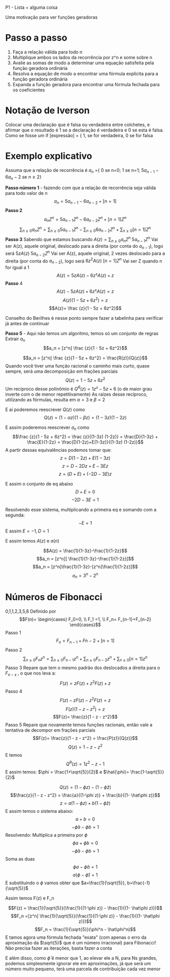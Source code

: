 P1 - Lista + alguma coisa

Uma motivação para ver funções geradoras

# Passo a passo
1. Faça a relação válida para todo n 
2. Multiplique ambos os lados da recorrência por z^n e some sobre n
3. Avalie as somas de modo a determinar uma equação satisfeita pela função geradora ordinária
4. Resolva a equação de modo a encontrar uma fórmula explícita para a função geradora ordinária
5. Expanda a função geradora para encontrar uma fórmula fechada para os coeficientes

# Notação de Iverson
Colocar uma declaração que é falsa ou verdadeira entre colchetes, e afirmar que o resultado é 1 se a declaração é verdadeira e 0 se esta é falsa.
Como se fosse um if
[expressão] = { 1, se for verdadeira, 0 se for falsa

# Exemplo explicativo
Assuma que a relação de recorrência é
$a_n$ ={ 0 se n=0;
	1 se n=1;
	 $5a_{n-1} - 6{a_n-2}$  se $n \geq 2$}

**Passo número 1** - fazendo com que a relação de recorrência seja válida para todo valor de n
$$a_n = 5a_{n-1} - 6a_{n-2}+[n=1]$$
**Passo 2**
$$ a_nZ^n =  5a_{n-1}Z^n - 6a_{n-2}Z^n+[n=1]Z^n $$
$$ \sum_{n \geq 0} a_nZ^n =  \sum_{n \geq 0} 5a_{n-1}Z^n -\sum_{n \geq 0} 6a_{n-2}Z^n+ \sum_{n \geq 0}[n=1]Z^n $$
**Passo 3**
Sabendo que estamos buscando $A(z) = \sum_{n \geq 0} a_nZ^n$ 
$5a_{n-1}Z^n$ Vai ser A(z), aquele original, deslocado para a direita (por conta do $a_{n-1}$), logo será $5zA(z)$
$5a_{n-2}Z^n$ Vai ser A(z), aquele original, 2 vezes deslocado para a direita (por conta do $a_{n-2}$), logo será $6z^2A(z)$
$[n=1]Z^n$ Vai ser Z quando n for igual a 1
$$A(z) = 5zA(z) - 6z²A(z) +z$$
**Passo** 4
$$A(z) - 5zA(z) + 6z²A(z) = z$$
$$A(z)(1 - 5z + 6z^2) = z$$
$$A(z)= \frac {z}{1 - 5z + 6z^2}$$

Conselho do Berilhes é nesse ponto sempre fazer a tabelinha para verificar já antes de continuar

**Passo 5** - Aqui não temos um algoritmo, temos só um conjunto de regras
Extrair $a_n$
$$a_n = [z^n] \frac {z}{1 - 5z + 6z^2}$$

$$a_n = [z^n] \frac {z}{1 - 5z + 6z^2} = \frac{R(z)}{Q(z)}$$
Quando você tiver uma função racional o caminho mais curto, quase sempre, será uma decomposição em frações parciais
$$Q(z) = 1 - 5z + 6z^2$$
Um recíproco desse polinômio é $Q^R(z) = 1z² - 5z + 6$  (o de maior grau inverte com o de menor repetitivamente)
	As raízes desse recíproco, utilizando as fórmulas, resulta em $\alpha = 3$ e $\beta = 2$

E aí poderemos reescrever $Q(z)$ como
$$Q(z) = (1-\alpha z) (1-\beta z) = (1-3z) (1-2z)$$

E assim poderemos reescrever $a_n$ como
$$\frac {z}{1 - 5z + 6z^2} = \frac {z}{(1-3z) (1-2z)} = \frac{D}{1-3z} + \frac{E}{1-2z} = \frac{D(1-2z)+E(1-3z)}{(1-3z) (1-2z)}$$
A partir dessas equivalências podemos tomar que:
$$z = D(1-2z)+E(1-3z)$$
$$z = D-2Dz+ E-3Ez$$
$$z = (D+E) + (-2D-3E)z$$

E assim o conjunto de eq abaixo
$$D+E=0$$ 
$$-2D-3E=1$$

Resolvendo esse sistema, multiplicando a primeira eq e somando com a segunda:
$$-E=1$$
E assim $E=-1, D=1$

E assim temos $A(z)$ e $a(n)$

$$A(z) = \frac{1}{1-3z}-\frac{1}{1-2z}$$
$$a_n = [z^n][ \frac{1}{1-3z}-\frac{1}{1-2z}]$$
$$a_n = [z^n]\frac{1}{1-3z}-[z^n]\frac{1}{1-2z}]$$
$$a_n=3^n-2^n$$

# Números de Fibonacci
0,1,1,2,3,5,8
Definido por 
$$F(n)= \begin{cases} F_0=0, \\ F_1 =1, \\ F_n= F_{n-1}+F_{n-2} \end{cases}$$ Passo 1
$$F_n = F_{n-1} + F{n-2} + [n=1]$$
Passo 2
$$\sum_{n \geq 0}F_n z^n = \sum_{n \geq 0}F_{n-1}z^n + \sum_{n \geq 0}F_{n-2} z^n + \sum_{n \geq 0}[n=1]z^n$$
Passo 3
Repare que tem o mesmo padrão dos deslocados a direita para o $F_{n-x}$ , o que nos leva a:
$$F(z) = zF(z) + z^2F(z) + z$$
Passo 4
$$F(z) - zF(z) - z^2F(z) = z$$
$$F(z)(1 - z - z^2) = z$$
$$F(z)= \frac{z}{1 - z - z^2}$$
Passo 5
Repare que novamente temos funções racionais, então vale a tentativa de decompor em frações parciais
$$F(z)= \frac{z}{1 - z - z^2} = \frac{P(z)}{Q(z)}$$
$$Q(z)=1 - z - z^2$$
E temos
$$Q^R(z)=1z^2 - z - 1$$
E assim temos: $\phi = \frac{1+\sqrt{5}}{2}$ e $\hat{\phi}= \frac{1-\sqrt{5}}{2}$

$$Q(z) = (1-\phi z) - (1- \hat\phi z)$$
$$\frac{z}{1 - z - z^2} = \frac{a}{(1-\phi z)} + \frac{b}{(1- \hat\phi z)}$$
$$z = a(1-\phi z) + b(1-\hat\phi z)$$
E assim temos o sistema abaixo:
$$a+b=0$$
$$-\hat\phi a - \phi b = 1$$
Resolvendo:
	Multiplica a primeira por $\phi$ 
$$\phi a+\phi b=0$$
	$$-\hat\phi a - \phi b = 1$$
	Soma as duas
	$$\phi a - \hat\phi a = 1$$
	$$a(\phi - \hat\phi) = 1$$
	E substituindo o $\phi$ vamos obter que $a=\frac{1}{\sqrt{5}}, b=\frac{-1}{\sqrt{5}}$ 

Assim temos F(z) e F_n

$$F(z) = \frac{1}{\sqrt{5}}(\frac{1}{(1-\phi z)} - \frac{1}{(1- \hat\phi z)})$$
$$F_n =[z^n] \frac{1}{\sqrt{5}}(\frac{1}{(1-\phi z)} - \frac{1}{(1- \hat\phi z)})$$
$$F_n = \frac{1}{\sqrt{5}}(\phi^n - \hat\phi^n)$$
E tamos agora uma fórmula fechada "exata" (com apenas o erro da aproximação da $\sqrt{5}$ que é um número irracional) para Fibonacci! Não precisa fazer as iterações, basta fazer a conta

E além disso, como $\hat\phi$ é menor que 1, ao elevar ele a N, para Ns grandes, podemos simplesmente ignorar ele em aproximações, já que será um número muito pequeno, terá uma parcela de contribuição cada vez menor